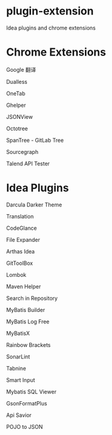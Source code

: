 # plugin-extension
Idea plugins and chrome extensions

# Chrome Extensions

Google 翻译

Dualless

OneTab

Ghelper

JSONView

Octotree

SpanTree - GitLab Tree

Sourcegraph

Talend API Tester

# Idea Plugins

Darcula Darker Theme

Translation

CodeGlance

File Expander

Arthas Idea 

GitToolBox

Lombok

Maven Helper

Search in Repository

MyBatis Builder

MyBatis Log Free

MyBatisX

Rainbow Brackets

SonarLint

Tabnine

Smart Input

Mybatis SQL Viewer 

GsonFormatPlus

Api Savior

POJO to JSON


